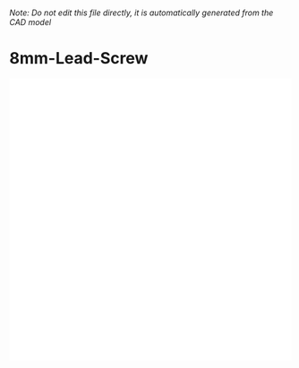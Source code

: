 ###### Note: Do not edit this file directly, it is automatically generated from the CAD model

# 8mm-Lead-Screw

![](/project.svg)

